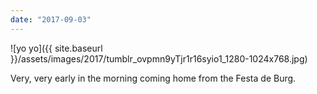 ```yaml
---
date: "2017-09-03"
---
```


![yo yo]({{ site.baseurl }}/assets/images/2017/tumblr_ovpmn9yTjr1r16syio1_1280-1024x768.jpg)

Very, very early in the morning coming home from the Festa de Burg.
